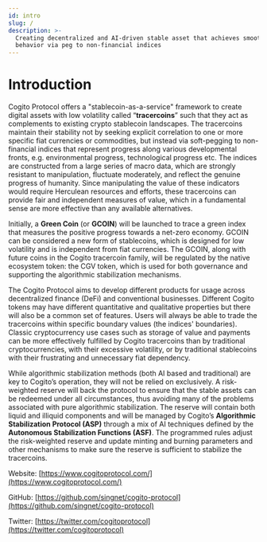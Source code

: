 ```yaml
---
id: intro
slug: /
description: >-
  Creating decentralized and AI-driven stable asset that achieves smooth price
  behavior via peg to non-financial indices
---
```


# Introduction

Cogito Protocol offers a "stablecoin-as-a-service" framework to create digital assets with low volatility called “**tracercoins**” such that they act as complements to existing crypto stablecoin landscapes. The tracercoins maintain their stability not by seeking explicit correlation to one or more specific fiat currencies or commodities, but instead via soft-pegging to non-financial indices that represent progress along various developmental fronts, e.g. environmental progress, technological progress etc. The indices are constructed from a large series of macro data, which are strongly resistant to manipulation, fluctuate moderately, and reflect the genuine progress of humanity. Since manipulating the value of these indicators would require Herculean resources and efforts, these tracercoins can provide fair and independent measures of value, which in a fundamental sense are more effective than any available alternatives.

Initially, a **Green Coin** (or **GCOIN**) will be launched to trace a green index that measures the positive progress towards a net-zero economy. GCOIN can be considered a new form of stablecoins, which is designed for low volatility and is independent from fiat currencies. The GCOIN, along with future coins in the Cogito tracercoin family, will be regulated by the native ecosystem token: the CGV token, which is used for both governance and supporting the algorithmic stabilization mechanisms.

The Cogito Protocol aims to develop different products for usage across decentralized finance (DeFi) and conventional businesses. Different Cogito tokens may have different quantitative and qualitative properties but there will also be a common set of features. Users will always be able to trade the tracercoins within specific boundary values (the indices' boundaries). Classic cryptocurrency use cases such as storage of value and payments can be more effectively fulfilled by Cogito tracercoins than by traditional cryptocurrencies, with their excessive volatility, or by traditional stablecoins with their frustrating and unnecessary fiat dependency.

While algorithmic stabilization methods (both AI based and traditional) are key to Cogito’s operation, they will not be relied on exclusively. A risk-weighted reserve will back the protocol to ensure that the stable assets can be redeemed under all circumstances, thus avoiding many of the problems associated with pure algorithmic stabilization. The reserve will contain both liquid and illiquid components and will be managed by Cogito’s **Algorithmic Stabilization Protocol (ASP)** through a mix of AI techniques defined by the **Autonomous Stabilization Functions (ASF)**. The programmed rules adjust the risk-weighted reserve and update minting and burning parameters and other mechanisms to make sure the reserve is sufficient to stabilize the tracercoins.

Website: [https://www.cogitoprotocol.com/](https://www.cogitoprotocol.com/)​

GitHub: [https://github.com/singnet/cogito-protocol](https://github.com/singnet/cogito-protocol)​

Twitter: [https://twitter.com/cogitoprotocol](https://twitter.com/cogitoprotocol)
